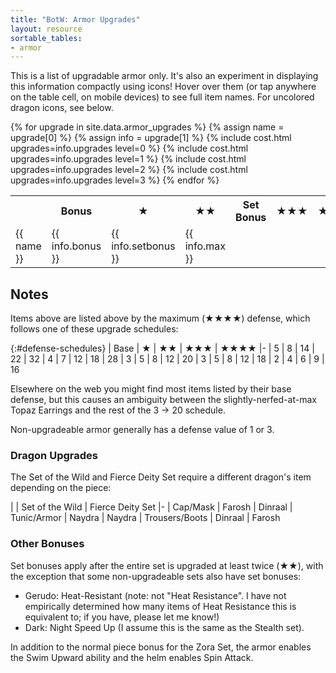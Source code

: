 ```yaml
---
title: "BotW: Armor Upgrades"
layout: resource
sortable_tables:
- armor
---
```


<link rel="stylesheet" href="/assets/armor.css">

This is a list of upgradable armor only. It's also an experiment in
displaying this information compactly using icons! Hover over them (or
tap anywhere on the table cell, on mobile devices) to see full item
names. For uncolored dragon icons, see below.

<table id="armor">
  <tr data-sort-method="none">
    <th class="corner"></th>
    <th>Bonus</th>
    <th class="cost">★</th>
    <th class="cost">★★</th>
    <th>Set Bonus</th>
    <th class="cost">★★★</th>
    <th class="cost">★★★★</th>
    <th>Max</th>
  </tr>
  {% for upgrade in site.data.armor_upgrades %}
  {% assign name = upgrade[0] %}
  {% assign info = upgrade[1] %}
  <tr>
    <td class="name">{{ name }}</td>
    <td class="bonus">{{ info.bonus }}</td>
    {% include cost.html upgrades=info.upgrades level=0 %}
    {% include cost.html upgrades=info.upgrades level=1 %}
    <td class="set-bonus">{{ info.setbonus }}</td>
    {% include cost.html upgrades=info.upgrades level=2 %}
    {% include cost.html upgrades=info.upgrades level=3 %}
    <td class="max-defense">{{ info.max }}</td>
  </tr>
  {% endfor %}
</table>

## Notes
Items above are listed above by the maximum (★★★★) defense, which
follows one of these upgrade schedules:

{:#defense-schedules}
| Base | ★ | ★★ | ★★★ | ★★★★
|-
| 5 | 8 | 14 | 22 | 32
| 4 | 7 | 12 | 18 | 28
| 3 | 5 | 8 | 12 | 20
| 3 | 5 | 8 | 12 | 18
| 2 | 4 | 6 | 9 | 16

Elsewhere on the web you might find most items listed by their base
defense, but this causes an ambiguity between the slightly-nerfed-at-max
Topaz Earrings and the rest of the 3 → 20 schedule.

Non-upgradeable armor generally has a defense value of 1 or 3.

### Dragon Upgrades

The Set of the Wild and Fierce Deity Set require a different dragon's
item depending on the piece:

| | Set of the Wild | Fierce Deity Set
|-
| Cap/Mask | Farosh | Dinraal
| Tunic/Armor | Naydra | Naydra
| Trousers/Boots | Dinraal | Farosh

### Other Bonuses

Set bonuses apply after the entire set is upgraded at least twice (★★),
with the exception that some non-upgradeable sets also have set bonuses:

  - Gerudo: Heat-Resistant (note: not "Heat Resistance". I have not
    empirically determined how many items of Heat Resistance this is
    equivalent to; if you have, please let me know!)
  - Dark: Night Speed Up (I assume this is the same as the Stealth set).

In addition to the normal piece bonus for the Zora Set, the armor
enables the Swim Upward ability and the helm enables Spin Attack.

<script>
document.querySelectorAll('td.cost').forEach(function(td) {
  td.addEventListener('touchstart', function() {
    td.querySelectorAll('i.ra').forEach(function(i) {
      i.classList.toggle('touched');
    });
  });
});
</script>

